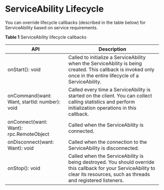 # ServiceAbility Lifecycle


You can override lifecycle callbacks (described in the table below) for ServiceAbility based on service requirements.  


 **Table 1** ServiceAbility lifecycle callbacks

| API| Description|
| -------- | -------- |
| onStart(): void | Called to initialize a ServiceAbility when the ServiceAbility is being created. This callback is invoked only once in the entire lifecycle of a ServiceAbility.|
| onCommand(want: Want, startId: number): void | Called every time a ServiceAbility is started on the client. You can collect calling statistics and perform initialization operations in this callback.|
| onConnect(want: Want): rpc.RemoteObject | Called when the ServiceAbility is connected.|
| onDisconnect(want: Want): void | Called when the connection to the ServiceAbility is disconnected.|
| onStop(): void | Called when the ServiceAbility is being destroyed. You should override this callback for your ServiceAbility to clear its resources, such as threads and registered listeners.|
